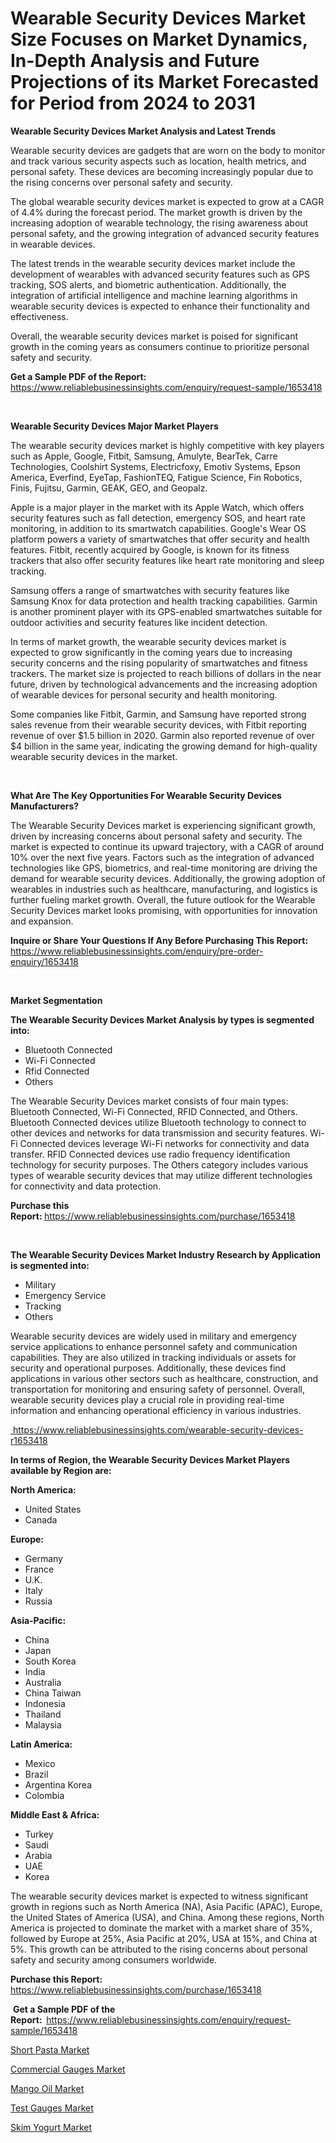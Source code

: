 <p><h1>Wearable Security Devices Market Size Focuses on Market Dynamics, In-Depth Analysis and Future Projections of its Market Forecasted for Period from 2024 to 2031</h1></p><p><strong>Wearable Security Devices Market Analysis and Latest Trends</strong></p>
<p><p>Wearable security devices are gadgets that are worn on the body to monitor and track various security aspects such as location, health metrics, and personal safety. These devices are becoming increasingly popular due to the rising concerns over personal safety and security.</p><p>The global wearable security devices market is expected to grow at a CAGR of 4.4% during the forecast period. The market growth is driven by the increasing adoption of wearable technology, the rising awareness about personal safety, and the growing integration of advanced security features in wearable devices.</p><p>The latest trends in the wearable security devices market include the development of wearables with advanced security features such as GPS tracking, SOS alerts, and biometric authentication. Additionally, the integration of artificial intelligence and machine learning algorithms in wearable security devices is expected to enhance their functionality and effectiveness.</p><p>Overall, the wearable security devices market is poised for significant growth in the coming years as consumers continue to prioritize personal safety and security.</p></p>
<p><strong>Get a Sample PDF of the Report:&nbsp;</strong> <a href="https://www.reliablebusinessinsights.com/enquiry/request-sample/1653418">https://www.reliablebusinessinsights.com/enquiry/request-sample/1653418</a></p>
<p>&nbsp;</p>
<p><strong>Wearable Security Devices Major Market Players</strong></p>
<p><p>The wearable security devices market is highly competitive with key players such as Apple, Google, Fitbit, Samsung, Amulyte, BearTek, Carre Technologies, Coolshirt Systems, Electricfoxy, Emotiv Systems, Epson America, Everfind, EyeTap, FashionTEQ, Fatigue Science, Fin Robotics, Finis, Fujitsu, Garmin, GEAK, GEO, and Geopalz.</p><p>Apple is a major player in the market with its Apple Watch, which offers security features such as fall detection, emergency SOS, and heart rate monitoring, in addition to its smartwatch capabilities. Google's Wear OS platform powers a variety of smartwatches that offer security and health features. Fitbit, recently acquired by Google, is known for its fitness trackers that also offer security features like heart rate monitoring and sleep tracking.</p><p>Samsung offers a range of smartwatches with security features like Samsung Knox for data protection and health tracking capabilities. Garmin is another prominent player with its GPS-enabled smartwatches suitable for outdoor activities and security features like incident detection.</p><p>In terms of market growth, the wearable security devices market is expected to grow significantly in the coming years due to increasing security concerns and the rising popularity of smartwatches and fitness trackers. The market size is projected to reach billions of dollars in the near future, driven by technological advancements and the increasing adoption of wearable devices for personal security and health monitoring.</p><p>Some companies like Fitbit, Garmin, and Samsung have reported strong sales revenue from their wearable security devices, with Fitbit reporting revenue of over $1.5 billion in 2020. Garmin also reported revenue of over $4 billion in the same year, indicating the growing demand for high-quality wearable security devices in the market.</p></p>
<p>&nbsp;</p>
<p><strong>What Are The Key Opportunities For Wearable Security Devices Manufacturers?</strong></p>
<p><p>The Wearable Security Devices market is experiencing significant growth, driven by increasing concerns about personal safety and security. The market is expected to continue its upward trajectory, with a CAGR of around 10% over the next five years. Factors such as the integration of advanced technologies like GPS, biometrics, and real-time monitoring are driving the demand for wearable security devices. Additionally, the growing adoption of wearables in industries such as healthcare, manufacturing, and logistics is further fueling market growth. Overall, the future outlook for the Wearable Security Devices market looks promising, with opportunities for innovation and expansion.</p></p>
<p><strong>Inquire or Share Your Questions If Any Before Purchasing This Report:</strong> <a href="https://www.reliablebusinessinsights.com/enquiry/pre-order-enquiry/1653418">https://www.reliablebusinessinsights.com/enquiry/pre-order-enquiry/1653418</a></p>
<p>&nbsp;</p>
<p><strong>Market Segmentation</strong></p>
<p><strong>The Wearable Security Devices Market Analysis by types is segmented into:</strong></p>
<p><ul><li>Bluetooth Connected</li><li>Wi-Fi Connected</li><li>Rfid Connected</li><li>Others</li></ul></p>
<p><p>The Wearable Security Devices market consists of four main types: Bluetooth Connected, Wi-Fi Connected, RFID Connected, and Others. Bluetooth Connected devices utilize Bluetooth technology to connect to other devices and networks for data transmission and security features. Wi-Fi Connected devices leverage Wi-Fi networks for connectivity and data transfer. RFID Connected devices use radio frequency identification technology for security purposes. The Others category includes various types of wearable security devices that may utilize different technologies for connectivity and data protection.</p></p>
<p><strong>Purchase this Report:&nbsp;</strong><a href="https://www.reliablebusinessinsights.com/purchase/1653418">https://www.reliablebusinessinsights.com/purchase/1653418</a></p>
<p>&nbsp;</p>
<p><strong>The Wearable Security Devices Market Industry Research by Application is segmented into:</strong></p>
<p><ul><li>Military</li><li>Emergency Service</li><li>Tracking</li><li>Others</li></ul></p>
<p><p>Wearable security devices are widely used in military and emergency service applications to enhance personnel safety and communication capabilities. They are also utilized in tracking individuals or assets for security and operational purposes. Additionally, these devices find applications in various other sectors such as healthcare, construction, and transportation for monitoring and ensuring safety of personnel. Overall, wearable security devices play a crucial role in providing real-time information and enhancing operational efficiency in various industries.</p></p>
<p><a href="https://www.reliablebusinessinsights.com/wearable-security-devices-r1653418">&nbsp;https://www.reliablebusinessinsights.com/wearable-security-devices-r1653418</a></p>
<p><strong>In terms of Region, the Wearable Security Devices Market Players available by Region are:</strong></p>
<p>
    <p> <strong> North America: </strong>
        <ul>
            <li>United States</li>
            <li>Canada</li>
        </ul>
        </p> 
    <p> <strong> Europe: </strong>
        <ul>
            <li>Germany</li>
            <li>France</li>
            <li>U.K.</li>
            <li>Italy</li>
            <li>Russia</li>
        </ul>
        </p> 
    <p> <strong> Asia-Pacific: </strong>
        <ul>
            <li>China</li>
            <li>Japan</li>
            <li>South Korea</li>
            <li>India</li>
            <li>Australia</li>
            <li>China Taiwan</li>
            <li>Indonesia</li>
            <li>Thailand</li>
            <li>Malaysia</li>
        </ul>
        </p> 
    <p> <strong> Latin America: </strong>
        <ul>
            <li>Mexico</li>
            <li>Brazil</li>
            <li>Argentina Korea</li>
            <li>Colombia</li>
        </ul>
        </p> 
    <p> <strong> Middle East & Africa: </strong>
        <ul>
            <li>Turkey</li>
            <li>Saudi</li>
            <li>Arabia</li>
            <li>UAE</li>
            <li>Korea</li>
        </ul>
    </p>
    </p>
<p><p>The wearable security devices market is expected to witness significant growth in regions such as North America (NA), Asia Pacific (APAC), Europe, the United States of America (USA), and China. Among these regions, North America is projected to dominate the market with a market share of 35%, followed by Europe at 25%, Asia Pacific at 20%, USA at 15%, and China at 5%. This growth can be attributed to the rising concerns about personal safety and security among consumers worldwide.</p></p>
<p><strong>Purchase this Report: </strong><a href="https://www.reliablebusinessinsights.com/purchase/1653418">https://www.reliablebusinessinsights.com/purchase/1653418</a></p>
<p>&nbsp;<strong>Get a Sample PDF of the Report:&nbsp;&nbsp;</strong><a href="https://www.reliablebusinessinsights.com/enquiry/request-sample/1653418">https://www.reliablebusinessinsights.com/enquiry/request-sample/1653418</a></p>
<p><strong></strong></p>
<p><p><a href="https://medium.com/@dannellbugess3/short-pasta-market-share-size-trends-industry-analysis-report-by-application-25615a1a037b">Short Pasta Market</a></p><p><a href="https://github.com/vimar16th/Market-Research-Report-List-6/blob/main/commercial-gauges-market.md">Commercial Gauges Market</a></p><p><a href="https://medium.com/@shawnsmithv6981/evaluating-global-mango-oil-market-trends-and-growth-opportunities-by-region-type-refined-mango-9251c34fcf82">Mango Oil Market</a></p><p><a href="https://github.com/luckyshygirl/Market-Research-Report-List-6/blob/main/test-gauges-market.md">Test Gauges Market</a></p><p><a href="https://medium.com/@stephaniewynterk14/skim-yogurt-market-forecasts-market-trends-and-impact-analysis-2024-2031-e28b6e771781">Skim Yogurt Market</a></p></p>